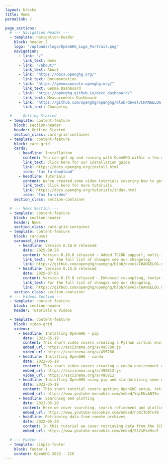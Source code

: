 ```yaml
---
layout: blocks
title: Home
permalink: /

page_sections:
  # --- Navigation Header ---
  - template: navigation-header
    block: header-2
    logo: "/uploads/logo/OpenGHG_Logo_Portrait.png"
    navigation:
      - link: "/"
        link_text: Home
      - link: "/about/"
        link_text: About
      - link: "https://docs.openghg.org/"
        link_text: Documentation
      - link: "https://gemmaconsole.openghg.org/"
        link_text: Gemma Dashboard
      - link: "https://openghg.github.io/decc_dashboard/"
        link_text: Measurements Dashboard 
      - link: "https://github.com/openghg/openghg/blob/devel/CHANGELOG.md"
        link_text: Changelog

  # --- Getting Started ---
  - template: content-feature
    block: section-header
    header: Getting Started
    section_class: card-grid-container
  - template: content-feature
    block: card-grid
    cards:
      - headline: Installation
        content: You can get up and running with OpenGHG within a few minutes by following our installation guide. Along with our range of tutorials you'll get OpenGHG installed using conda or pip, your own local data store setup and be able to retrieve data from archives such as ICOS and CEDA in no time.
        link_text: Click here for our installation guide.
        link: https://docs.openghg.org/install.html
        icon: "fas fa-download"
      - headline: Tutorials
        content: We've created some video tutorials covering how to get setup with OpenGHG and some of the data standardisation, retrieval and plotting tools we've created. You can find the notebooks we use in these videos on our documentation page, and in our repository.
        link_text: Click here for more tutorials.
        link: https://docs.openghg.org/tutorials/index.html
        icon: "fas fa-video"
    section_class: section-container

  # --- News Section ---
  - template: content-feature
    block: section-header
    header: News
    section_class: card-grid-container 
  - template: content-feature
    block: carousel
    carousel_items:
      - headline: Version 0.16.0 released
        date: 2025-08-29
        content: Version 0.16.0 released – Added TCCON support, multi-file processing for standardisation, new data type schemas, unit tracking and conversion using pint-xarray, and various bug fixes and workflow improvements
        link_text: For the full list of changes see our changelog.
        link: https://github.com/openghg/openghg/blob/devel/CHANGELOG.md#0160---2025-08-29
      - headline: Version 0.15.0 released
        date: 2025-07-02
        content: Version 0.15.0 released – Enhanced resampling, footprint handling, modelled obs computation, ObjectStore management, tagging, and bug fixes.
        link_text: For the full list of changes see our changelog.
        link: https://github.com/openghg/openghg/blob/devel/CHANGELOG.md#0150---2025-07-02
    section_class: section-container
  # --- Videos Section ---
  - template: content-feature
    block: section-header
    header: Tutorials & Videos

  - template: content-feature
    block: video-grid
    videos:
      - headline: Installing OpenGHG - pip
        date: 2022-05-19
        content: This short video covers creating a Python virtual environment and installing OpenGHG into it.
        embed_url: https://asciinema.org/a/495780.js
        video_url: https://asciinema.org/a/495780
      - headline: Installing OpenGHG - conda
        date: 2022-05-19
        content: This short video covers creating a conda environment and installing OpenGHG.
        embed_url: https://asciinema.org/a/495812.js
        video_url: https://asciinema.org/a/495812
      - headline: Installing OpenGHG using pip and standardising some data
        date: 2022-05-19
        content: This short tutorial covers getting OpenGHG setup, retrieving some example data, standardising it and making a quick plot.
        embed_url: https://www.youtube-nocookie.com/embed/YqiKNvANI9o
      - headline: Searching and plotting
        date: 2022-05-20
        content: Here we cover searching, search refinement and plotting using a function from our <b>openghg.plotting</b> submodule.
        embed_url: https://www.youtube-nocookie.com/embed/noXITbOTo48
      - headline: Retrieving data from remote archives
        date: 2022-05-20
        content: In this tutorial we cover retrieving data from the ICOS Carbon Portal and the CEDA archive.
        embed_url: https://www.youtube-nocookie.com/embed/512sRke9vcE

  # --- Footer ---
  - template: simple-footer
    block: footer-1
    content: OpenGHG 2023 - CC0
---
```

